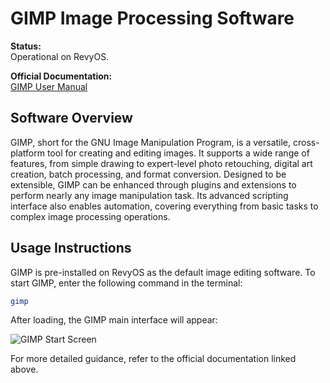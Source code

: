 # GIMP Image Processing Software

**Status:**  
Operational on RevyOS.

**Official Documentation:**  
[GIMP User Manual](https://docs.gimp.org/2.10/en/)

## Software Overview

GIMP, short for the GNU Image Manipulation Program, is a versatile, cross-platform tool for creating and editing images. It supports a wide range of features, from simple drawing to expert-level photo retouching, digital art creation, batch processing, and format conversion. Designed to be extensible, GIMP can be enhanced through plugins and extensions to perform nearly any image manipulation task. Its advanced scripting interface also enables automation, covering everything from basic tasks to complex image processing operations.

## Usage Instructions

GIMP is pre-installed on RevyOS as the default image editing software. To start GIMP, enter the following command in the terminal:

```bash
gimp
```

After loading, the GIMP main interface will appear:

![GIMP Start Screen](images/gimp%20start.png)

For more detailed guidance, refer to the official documentation linked above.

